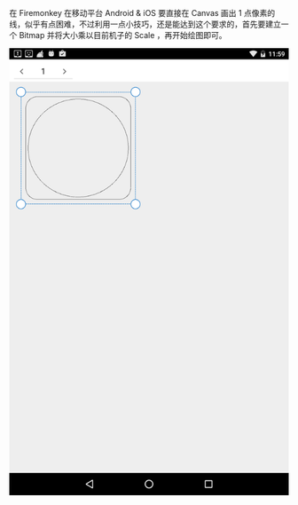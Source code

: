 在 Firemonkey 在移动平台 Android & iOS 要直接在 Canvas 画出 1 点像素的线，似乎有点困难，不过利用一点小技巧，还是能达到这个要求的，首先要建立一个 Bitmap 并将大小乘以目前机子的 Scale ，再开始绘图即可。

![Screenshot](https://github.com/OneChen/TestDraw1Pixel/blob/master/snag.png)
